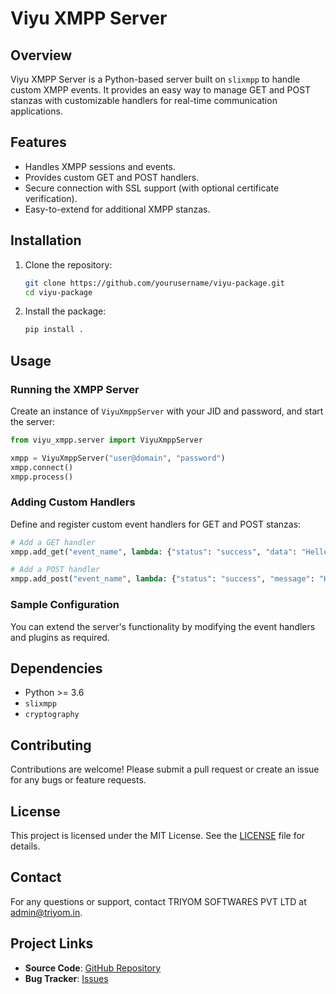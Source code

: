 # Viyu XMPP Server

## Overview
Viyu XMPP Server is a Python-based server built on `slixmpp` to handle custom XMPP events. It provides an easy way to manage GET and POST stanzas with customizable handlers for real-time communication applications.

## Features
- Handles XMPP sessions and events.
- Provides custom GET and POST handlers.
- Secure connection with SSL support (with optional certificate verification).
- Easy-to-extend for additional XMPP stanzas.

## Installation

1. Clone the repository:
   ```bash
   git clone https://github.com/yourusername/viyu-package.git
   cd viyu-package
   ```

2. Install the package:
   ```bash
   pip install .
   ```

## Usage

### Running the XMPP Server
Create an instance of `ViyuXmppServer` with your JID and password, and start the server:

```python
from viyu_xmpp.server import ViyuXmppServer

xmpp = ViyuXmppServer("user@domain", "password")
xmpp.connect()
xmpp.process()
```

### Adding Custom Handlers
Define and register custom event handlers for GET and POST stanzas:

```python
# Add a GET handler
xmpp.add_get("event_name", lambda: {"status": "success", "data": "Hello, GET!"})

# Add a POST handler
xmpp.add_post("event_name", lambda: {"status": "success", "message": "Hello, POST!"})
```

### Sample Configuration
You can extend the server's functionality by modifying the event handlers and plugins as required.

## Dependencies
- Python >= 3.6
- `slixmpp`
- `cryptography`

## Contributing
Contributions are welcome! Please submit a pull request or create an issue for any bugs or feature requests.

## License
This project is licensed under the MIT License. See the [LICENSE](LICENSE) file for details.

## Contact
For any questions or support, contact TRIYOM SOFTWARES PVT LTD at [admin@triyom.in](mailto:admin@triyom.in).

## Project Links
- **Source Code**: [GitHub Repository](https://github.com/yourusername/viyu-package)
- **Bug Tracker**: [Issues](https://github.com/yourusername/viyu-package/issues)
